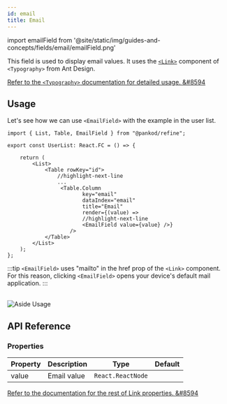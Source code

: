 ```yaml
---
id: email
title: Email
---
```


import emailField from '@site/static/img/guides-and-concepts/fields/email/emailField.png'

This field is used to display email values. It uses the [`<Link>`](https://ant.design/components/typography/#FAQ) component of `<Typography>` from Ant Design.

[Refer to the `<Typography>` documentation for detailed usage. &#8594](https://ant.design/components/typography)

## Usage

Let's see how we can use `<EmailField>` with the example in the user list.

```tsx
import { List, Table, EmailField } from "@pankod/refine";

export const UserList: React.FC = () => {

    return (
        <List>
            <Table rowKey="id">
                //highlight-next-line
                ...
                 <Table.Column
                        key="email"
                        dataIndex="email"
                        title="Email"
                        render={(value) => 
                        //highlight-next-line
                        <EmailField value={value} />}
                    />
            </Table>
        </List>
    );
};
```
:::tip
`<EmailField>` uses "mailto" in the href prop of the `<Link>` component. For this reason, clicking `<EmailField>` opens your device's default mail application.
:::

<br/>
<div>
    <img src={emailField} alt="Aside Usage"/>
</div>


## API Reference

### Properties

| Property | Description | Type              | Default |
| -------- | ----------- | ----------------- | ------- |
| value    | Email value | `React.ReactNode` |         |


[Refer to the documentation for the rest of Link properties. &#8594](https://ant.design/components/typography/#API)
